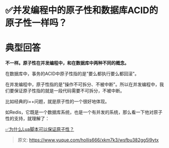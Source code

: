 # ✅并发编程中的原子性和数据库ACID的原子性一样吗？

# 典型回答


**不一样。原子性在并发编程中，和在数据库中两种不同的概念。**



在数据库中，事务的ACID中原子性指的是"要么都执行要么都回滚"。



在并发编程中，原子性指的是"操作不可拆分、不被中断"。所以在并发编程中，我们要保证原子性指的就是一段代码需要不可拆分，不被中断。



比如经典的i++问题，就是原子性的一个很好地体现。



如Redis，它既是一个数据库系统，也是一个有并发的系统，那么看一下他对原子性的支持，就理解了：



[✅为什么Lua脚本可以保证原子性？](https://www.yuque.com/hollis666/xkm7k3/rwdgnu)



> 原文: <https://www.yuque.com/hollis666/xkm7k3/wsfbu382gg5l9ytx>